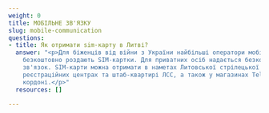 ```yaml
---
weight: 0
title: МОБІЛЬНЕ ЗВ'ЯЗКУ
slug: mobile-communication
questions:
- title: Як отримати sim-карту в Литві?
  answer: "<p>Для біженців від війни з України найбільші оператори мобільного зв'язку
    безкоштовно роздають SIM-картки. Для приватних осіб надається безкоштовний мобільний
    зв'язок. SIM-карти можна отримати в наметах Литовської стрілецької спілки (ЛСС),
    реєстраційних центрах та штаб-квартирі ЛСС, а також у магазинах Telia на литовсько-польському
    кордоні.</p>"
  resources: []

---
```

